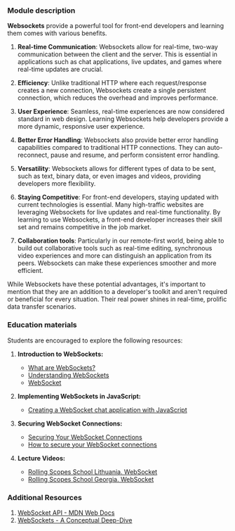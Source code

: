 ### Module description
**Websockets** provide a powerful tool for front-end developers and learning them comes with various benefits.

1. **Real-time Communication**: Websockets allow for real-time, two-way communication between the client and the server. 
This is essential in applications such as chat applications, live updates, and games where real-time updates are crucial.

2. **Efficiency**: Unlike traditional HTTP where each request/response creates a new connection, Websockets create a single 
persistent connection, which reduces the overhead and improves performance.

3. **User Experience**: Seamless, real-time experiences are now considered standard in web design. Learning Websockets help 
developers provide a more dynamic, responsive user experience.

4. **Better Error Handling**: Websockets also provide better error handling capabilities compared to traditional HTTP connections. 
They can auto-reconnect, pause and resume, and perform consistent error handling.

5. **Versatility**: Websockets allows for different types of data to be sent, such as text, binary data, or even images and 
videos, providing developers more flexibility.

6. **Staying Competitive**: For front-end developers, staying updated with current technologies is essential. Many high-traffic 
websites are leveraging Websockets for live updates and real-time functionality. By learning to use Websockets, a 
front-end developer increases their skill set and remains competitive in the job market.

7. **Collaboration tools**: Particularly in our remote-first world, being able to build out collaborative tools such as real-time 
editing, synchronous video experiences and more can distinguish an application from its peers. Websockets can make these
experiences smoother and more efficient.

While Websockets have these potential advantages, it's important to mention that they are an addition to a developer's 
toolkit and aren't required or beneficial for every situation. Their real power shines in real-time, prolific data 
transfer scenarios.


### Education materials
Students are encouraged to explore the following resources:

1. **Introduction to WebSockets:**

   - [What are WebSockets?](https://developer.mozilla.org/en-US/docs/Web/API/WebSockets_API)
   - [Understanding WebSockets](https://web.dev/articles/websockets-basics)
   - [WebSocket](https://javascript.info/websocket)

2. **Implementing WebSockets in JavaScript:**

   - [Creating a WebSocket chat application with JavaScript](https://www.tutorialspoint.com/websockets/websockets_quick_guide.htm)

3. **Securing WebSocket Connections:**

   - [Securing Your WebSocket Connections](https://devcenter.heroku.com/articles/websocket-security)
   - [How to secure your WebSocket connections](https://www.freecodecamp.org/news/how-to-secure-your-websocket-connections-d0be0996c556/)

4. **Lecture Videos:**
   - [Rolling Scopes School Lithuania. WebSocket](https://youtu.be/II77rlvVx-k)
   - [Rolling Scopes School Georgia. WebSocket](https://youtu.be/kV5tOp7tdzM)

### Additional Resources

1. [WebSocket API - MDN Web Docs](https://developer.mozilla.org/en-US/docs/Web/API/WebSocket)
2. [WebSockets - A Conceptual Deep-Dive](https://ably.com/topic/websockets)
